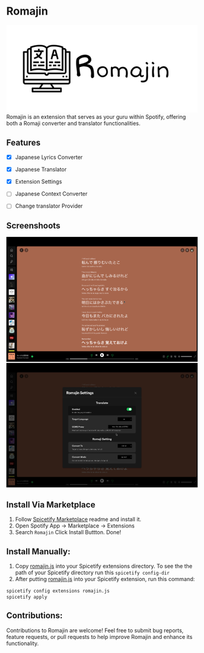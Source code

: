 # Romajin
![thumbnail](docs/romajin.png)
Romajin is an extension that serves as your guru within Spotify, offering both a Romaji converter and translator functionalities.

## Features
- [x] Japanese Lyrics Converter
- [x] Japanese Translator
- [x] Extension Settings
- [ ] Japanese Context Converter
- [ ] Change translator Provider


## Screenshoots
![thumbnail](docs/screenshoots/1.png)
![thumbnail](docs/screenshoots/2.png)

## Install Via Marketplace
1. Follow [Spicetify Marketplace](https://github.com/spicetify/spicetify-marketplace) readme and install it.
2. Open Spotify App -> Marketplace -> Extensions
3. Search ```Romajin``` Click Install Buttton. Done!

## Install Manually:
1. Copy [romajin.js](./romajin.js) into your Spicetify extensions directory. To see the the path of your Spicetify directory run this ```spicetify config-dir```
2. After putting [romajin.js](./romajin.js) into your Spicetify extension, run this command:
```
spicetify config extensions romajin.js
spicetify apply
```

## Contributions:
Contributions to Romajin are welcome! Feel free to submit bug reports, feature requests, or pull requests to help improve Romajin and enhance its functionality.
